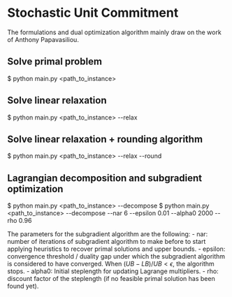 # Stochastic Unit Commitment

The formulations and dual optimization algorithm mainly draw on the work of Anthony Papavasiliou.


## Solve primal problem
  
  $ python main.py <path_to_instance>
  
## Solve linear relaxation

  $ python main.py <path_to_instance> --relax

## Solve linear relaxation + rounding algorithm
  
  $ python main.py <path_to_instance> --relax --round

## Lagrangian decomposition and subgradient optimization

  $ python main.py <path_to_instance> --decompose
  $ python main.py <path_to_instance> --decompose --nar 6 --epsilon 0.01 --alpha0 2000 --rho 0.96


The parameters for the subgradient algorithm are the following:
    - nar: number of iterations of subgradient algorithm to make before to start applying heuristics to recover primal solutions and upper bounds.
    - epsilon: convergence threshold / duality gap under which the subgradient algorithm is considered to have converged. When $(UB - LB) / UB  < \epsilon$, the algorithm stops.
    - alpha0: Initial steplength for updating Lagrange multipliers.
    - rho: discount factor of the steplength (if no feasible primal solution has been found yet).

